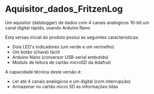 # Aquisitor_dados_FritzenLog
Um aquisitor (datalogger) de dados com 4 canais analogicos 10-bit um canal digital rápido, usando Arduino Nano

Esta versao inicial do produto possui as seguintes caracteristicas:

- Dois LED's indicadores (um verde e um vermelho)
- Um botão (chave) táctil
- Arduino Nano (conversor USB-serial embutido)
- Módulo de leitura de cartão microSD da Adafruit

A capacidade técnica deste versão é:

- Ler até 4 canais analógicos e um digital (com interrupção)
- Armazenar no cartão micro SD as informações lidas 
